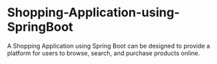 # Shopping-Application-using-SpringBoot
 A Shopping Application using Spring Boot can be designed to provide a platform for users to browse, search, and purchase products online. 
